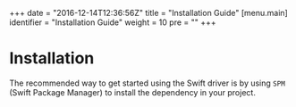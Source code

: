 +++
date = "2016-12-14T12:36:56Z"
title = "Installation Guide"
[menu.main]
  identifier = "Installation Guide"
  weight = 10
  pre = "<i class='fa fa-puzzle-piece'></i>"
+++

# Installation

The recommended way to get started using the Swift driver is by using `SPM` (Swift Package Manager) to install the dependency in your project.
